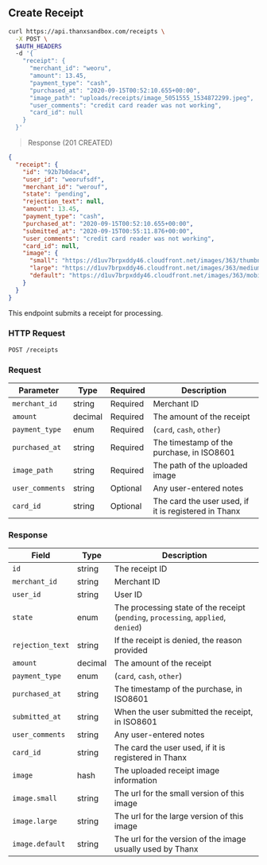 ## Create Receipt

```bash
curl https://api.thanxsandbox.com/receipts \
  -X POST \
  $AUTH_HEADERS
  -d '{
    "receipt": {
      "merchant_id": "weoru",
      "amount": 13.45,
      "payment_type": "cash",
      "purchased_at": "2020-09-15T00:52:10.655+00:00",
      "image_path": "uploads/receipts/image_5051555_1534872299.jpeg",
      "user_comments": "credit card reader was not working",
      "card_id": null
    }
  }'
```

> Response (201 CREATED)

```json
{
  "receipt": {
    "id": "92b7b0dac4",
    "user_id": "weorufsdf",
    "merchant_id": "werouf",
    "state": "pending",
    "rejection_text": null,
    "amount": 13.45,
    "payment_type": "cash",
    "purchased_at": "2020-09-15T00:52:10.655+00:00",
    "submitted_at": "2020-09-15T00:55:11.876+00:00",
    "user_comments": "credit card reader was not working",
    "card_id": null,
    "image": {
      "small": "https://d1uv7brpxddy46.cloudfront.net/images/363/thumbnail/thumbnail-612c5e1821440637c0137be46d141e07.jpg?1604507010",
      "large": "https://d1uv7brpxddy46.cloudfront.net/images/363/medium/medium-612c5e1821440637c0137be46d141e07.jpg?1604507010",
      "default": "https://d1uv7brpxddy46.cloudfront.net/images/363/mobile/mobile-612c5e1821440637c0137be46d141e07.jpg?1604507010"
    }
  }
}
```

This endpoint submits a receipt for processing.

### HTTP Request

`POST /receipts`

### Request

Parameter | Type | Required | Description
--------- | ---- | -------- | -----------
`merchant_id` | string | Required | Merchant ID
`amount` | decimal | Required | The amount of the receipt
`payment_type` | enum | Required | (`card`, `cash`, `other`)
`purchased_at` | string | Required | The timestamp of the purchase, in ISO8601
`image_path` | string | Required | The path of the uploaded image
`user_comments` | string | Optional | Any user-entered notes
`card_id` | string | Optional | The card the user used, if it is registered in Thanx

### Response

Field | Type | Description
----- | ---- | -----------
`id` | string | The receipt ID
`merchant_id` | string | Merchant ID
`user_id` | string | User ID
`state` | enum | The processing state of the receipt (`pending`, `processing`, `applied`, `denied`)
`rejection_text` | string | If the receipt is denied, the reason provided
`amount` | decimal | The amount of the receipt
`payment_type` | enum | (`card`, `cash`, `other`)
`purchased_at` | string | The timestamp of the purchase, in ISO8601
`submitted_at` | string | When the user submitted the receipt, in ISO8601
`user_comments` | string | Any user-entered notes
`card_id` | string | The card the user used, if it is registered in Thanx
`image` | hash | The uploaded receipt image information
`image.small` | string | The url for the small version of this image
`image.large` | string | The url for the large version of this image
`image.default` | string | The url for the version of the image usually used by Thanx
